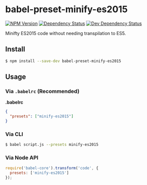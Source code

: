babel-preset-minify-es2015
==========================
[![NPM Version](https://badge.fury.io/js/babel-preset-minify-es2015.svg)](https://badge.fury.io/js/babel-preset-minify-es2015)
[![Dependency Status](https://david-dm.org/betaorbust/babel-preset-minify-es2015/status.svg)](https://david-dm.org/betaorbust/babel-preset-minify-es2015/status.svg)
[![Dev Dependency Status](https://david-dm.org/betaorbust/babel-preset-minify-es2015/dev-status.svg)](https://david-dm.org/betaorbust/babel-preset-minify-es2015/dev-status.svg)


Minifty ES2015 code without needing transpilation to ES5.

## Install

```sh
$ npm install --save-dev babel-preset-minify-es2015
```

## Usage

### Via `.babelrc` (Recommended)

**.babelrc**

```json
{
  "presets": ["minify-es2015"]
}
```

### Via CLI

```sh
$ babel script.js --presets minify-es2015 
```

### Via Node API

```javascript
require('babel-core').transform('code', {
  presets: ['minify-es2015']
});
```
